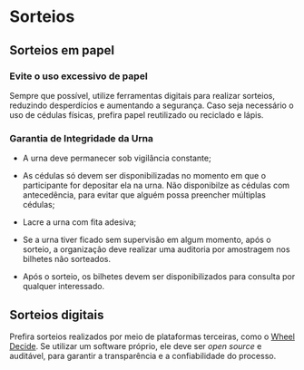 # Sorteios

## Sorteios em papel

### Evite o uso excessivo de papel

Sempre que possível, utilize ferramentas digitais para realizar sorteios, reduzindo desperdícios e aumentando a segurança. Caso seja necessário o uso de cédulas físicas, prefira papel reutilizado ou reciclado e lápis.

### Garantia de Integridade da Urna

- A urna deve permanecer sob vigilância constante;

- As cédulas só devem ser disponibilizadas no momento em que o participante for depositar ela na urna. Não disponibilze as cédulas com antecedência, para evitar que alguém possa preencher múltiplas cédulas;

- Lacre a urna com fita adesiva;

- Se a urna tiver ficado sem supervisão em algum momento, após o sorteio, a organização deve realizar uma auditoria por amostragem nos bilhetes não sorteados.

- Após o sorteio, os bilhetes devem ser disponibilizados para consulta por qualquer interessado.

## Sorteios digitais

Prefira sorteios realizados por meio de plataformas terceiras, como o [Wheel Decide](https://wheeldecide.com/). Se utilizar um software próprio, ele deve ser _open source_ e auditável, para garantir a transparência e a confiabilidade do processo.
